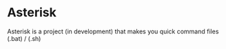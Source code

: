 # Asterisk
Asterisk is a project (in development) that makes you quick command files (.bat) / (.sh)
